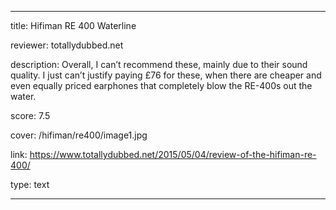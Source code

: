 ---

title: Hifiman RE 400 Waterline

reviewer: totallydubbed.net

description: Overall, I can’t recommend these, mainly due to their sound quality. I just can’t justify paying £76 for these, when there are cheaper and even equally priced earphones that completely blow the RE-400s out the water.

score: 7.5

cover: /hifiman/re400/image1.jpg

link: https://www.totallydubbed.net/2015/05/04/review-of-the-hifiman-re-400/

type: text

---